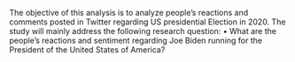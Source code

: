 The objective of this analysis is to analyze people’s reactions and comments posted in Twitter regarding US presidential Election in 2020. 
The study will mainly address the following research question:
•	What are the people’s reactions and sentiment regarding Joe Biden running for the President of the United States of America?
